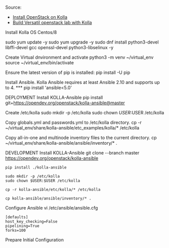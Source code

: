Source:  
- [Install OpenStack on Kolla](https://docs.openstack.org/kolla-ansible/latest/user/quickstart.html
)   
- [Build Versatil openstack lab with Kolla](https://www.linuxjournal.com/content/build-versatile-openstack-lab-kolla)

Install Kolla
OS Centos/8


sudo yum update -y
sudo yum upgrade -y
sudo dnf install python3-devel libffi-devel gcc openssl-devel python3-libselinux -y

Create Virtual dnvironment and activate
	python3 -m venv ~/virtual_env
	source ~/virtual_env/bin/activate

Ensure the latest version of pip is installed:
	pip install -U pip

Install Ansible. Kolla Ansible requires at least Ansible 2.10 and supports up to 4.
    ***
	pip install 'ansible<5.0'


DEPLOYMENT
Install KOLLA-Ansible
	pip install git+https://opendev.org/openstack/kolla-ansible@master

Create /etc/kolla
	sudo mkdir -p /etc/kolla
	sudo chown $USER:$USER /etc/kolla

Copy globals.yml and passwords.yml to /etc/kolla directory.
	cp -r ~/virtual_env/share/kolla-ansible/etc_examples/kolla/* /etc/kolla

Copy all-in-one and multinode inventory files to the current directory.
	cp ~/virtual_env/share/kolla-ansible/ansible/inventory/* .


DEVELOPMENT
Install KOLLA-Ansible
	git clone --branch master https://opendev.org/openstack/kolla-ansible

	pip install ./kolla-ansible

	sudo mkdir -p /etc/kolla
	sudo chown $USER:$USER /etc/kolla

	cp -r kolla-ansible/etc/kolla/* /etc/kolla

	cp kolla-ansible/ansible/inventory/* .

Configure Ansible
	vi /etc/ansible/ansible.cfg

	[defaults]
	host_key_checking=False
	pipelining=True
	forks=100

Prepare Initial Configuration
